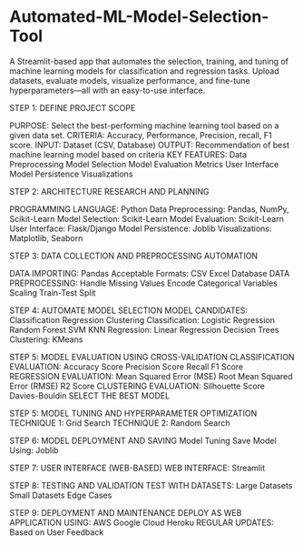 # Automated-ML-Model-Selection-Tool
A Streamlit-based app that automates the selection, training, and tuning of machine learning models for classification and regression tasks. Upload datasets, evaluate models, visualize performance, and fine-tune hyperparameters—all with an easy-to-use interface.



STEP 1: DEFINE PROJECT SCOPE

PURPOSE: Select the best-performing machine learning tool based on a given data set.
CRITERIA: Accuracy, Performance, Precision, recall, F1 score.
INPUT: Dataset (CSV, Database)
OUTPUT: Recommendation of best machine learning model based on criteria
KEY FEATURES: 	Data Preprocessing 		Model Selection 		Model Evaluation		Metrics	User Interface	Model Persistence Visualizations

STEP 2: ARCHITECTURE RESEARCH AND PLANNING

PROGRAMMING LANGUAGE: Python
Data Preprocessing: Pandas, NumPy, Scikit-Learn
Model Selection: Scikit-Learn
Model Evaluation: Scikit-Learn
User Interface: Flask/Django
Model Persistence: Joblib
Visualizations: Matplotlib, Seaborn


STEP 3: DATA COLLECTION AND PREPROCESSING AUTOMATION



DATA IMPORTING:  	Pandas	 Acceptable Formats: CSV	Excel	Database
DATA PREPROCESSING: 	Handle Missing Values 	Encode Categorical Variables 	Scaling 	Train-Test Split


STEP 4: AUTOMATE MODEL SELECTION
MODEL CANDIDATES:  		Classification 	Regression 		Clustering
Classification:  		Logistic Regression 		Random Forest 	SVM		KNN
Regression: 		Linear Regression 		Decision Trees 	
Clustering: 		KMeans 	

 
STEP 5: MODEL EVALUATION USING CROSS-VALIDATION
CLASSIFICATION EVALUATION: 	Accuracy Score 	Precision Score 	Recall 	F1 Score
REGRESSION EVALUATION: 	Mean Squared Error (MSE) 		Root Mean Squared Error (RMSE) 		R2 Score
CLUSTERING EVALUATION: 		Silhouette Score 		Davies-Bouldin
SELECT THE BEST MODEL



STEP 5: MODEL TUNING AND HYPERPARAMETER OPTIMIZATION
TECHNIQUE 1: 		Grid Search
TECHNIQUE 2: 		Random Search



STEP 6: MODEL DEPLOYMENT AND SAVING
Model Tuning
Save Model Using: Joblib



STEP 7: USER INTERFACE (WEB-BASED)
WEB INTERFACE: 		Streamlit



STEP 8: TESTING AND VALIDATION
TEST WITH DATASETS:  		Large Datasets	Small Datasets 	Edge Cases



STEP 9: DEPLOYMENT AND MAINTENANCE
DEPLOY AS WEB APPLICATION USING: 	AWS 		Google Cloud 		Heroku
REGULAR UPDATES: 	Based on User Feedback
